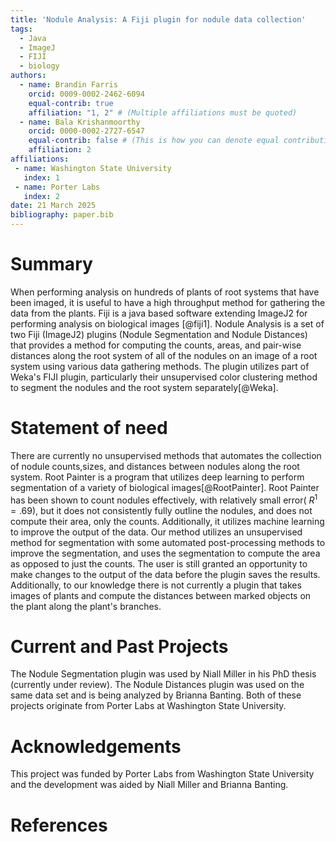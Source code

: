 ```yaml
---
title: 'Nodule Analysis: A Fiji plugin for nodule data collection'
tags:
  - Java
  - ImageJ
  - FIJI
  - biology
authors:
  - name: Brandin Farris
    orcid: 0009-0002-2462-6094
    equal-contrib: true
    affiliation: "1, 2" # (Multiple affiliations must be quoted)
  - name: Bala Krishanmoorthy
	orcid: 0000-0002-2727-6547
    equal-contrib: false # (This is how you can denote equal contributions between multiple authors)
    affiliation: 2
affiliations:
 - name: Washington State University
   index: 1
 - name: Porter Labs
   index: 2
date: 21 March 2025
bibliography: paper.bib
---
```


# Summary

When performing analysis on hundreds of plants of root systems that have been 
imaged, it is useful to have a high throughput method for gathering the data
from the plants. Fiji is a java based software extending ImageJ2 for performing analysis on biological images [@fiji1].
Nodule Analysis is a set of two Fiji (ImageJ2) plugins (Nodule Segmentation
and Nodule Distances) that provides a method for computing the counts, areas, and pair-wise distances along 
the root system of all of the nodules on an image of a root system using various data gathering methods. 
The plugin utilizes part of Weka's FIJI plugin, particularly their unsupervised color clustering method to segment the nodules and 
the root system separately[@Weka]. 


# Statement of need

There are currently no unsupervised methods that automates the collection
of nodule counts,sizes, and distances between nodules along the root system.
Root Painter is a program that utilizes deep learning to perform segmentation of a 
variety of biological images[@RootPainter]. Root Painter has been shown to count nodules
effectively, with relatively small error( $R^1 = .69$), but it does not consistently
fully outline the nodules, and does not compute their area, only the counts. Additionally,
it utilizes machine learning to improve the output of the data. Our method utilizes 
an unsupervised method for segmentation with some automated post-processing methods
to improve the segmentation, and uses the segmentation to compute the area as opposed to 
just the counts. The user is still granted an opportunity to make changes to the output of the data
before the plugin saves the results. 
Additionally, to our knowledge there is not currently a plugin that takes images of plants and 
compute the distances between marked objects on the plant along the plant's branches.


# Current and Past Projects

The Nodule Segmentation plugin was used by Niall Miller in his PhD thesis (currently under review). 
The Nodule Distances plugin was used on the same data set and is being analyzed by Brianna Banting. 
Both of these projects originate from Porter Labs at Washington State University.

# Acknowledgements

This project was funded by Porter Labs from Washington State University and 
the development was aided by Niall Miller and Brianna Banting. 

# References